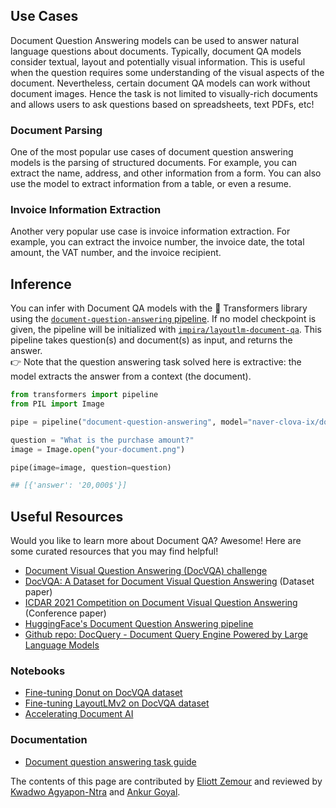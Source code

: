 ## Use Cases

Document Question Answering models can be used to answer natural language questions about documents. Typically, document QA models consider textual, layout and potentially visual information. This is useful when the question requires some understanding of the visual aspects of the document.
Nevertheless, certain document QA models can work without document images. Hence the task is not limited to visually-rich documents and allows users to ask questions based on spreadsheets, text PDFs, etc!

### Document Parsing

One of the most popular use cases of document question answering models is the parsing of structured documents. For example, you can extract the name, address, and other information from a form. You can also use the model to extract information from a table, or even a resume.

### Invoice Information Extraction

Another very popular use case is invoice information extraction. For example, you can extract the invoice number, the invoice date, the total amount, the VAT number, and the invoice recipient.

## Inference

You can infer with Document QA models with the 🤗 Transformers library using the [`document-question-answering` pipeline](https://huggingface.co/docs/transformers/en/main_classes/pipelines#transformers.DocumentQuestionAnsweringPipeline). If no model checkpoint is given, the pipeline will be initialized with [`impira/layoutlm-document-qa`](https://huggingface.co/impira/layoutlm-document-qa). This pipeline takes question(s) and document(s) as input, and returns the answer.  
👉 Note that the question answering task solved here is extractive: the model extracts the answer from a context (the document).

```python
from transformers import pipeline
from PIL import Image

pipe = pipeline("document-question-answering", model="naver-clova-ix/donut-base-finetuned-docvqa")

question = "What is the purchase amount?"
image = Image.open("your-document.png")

pipe(image=image, question=question)

## [{'answer': '20,000$'}]
```

## Useful Resources

Would you like to learn more about Document QA? Awesome! Here are some curated resources that you may find helpful!

- [Document Visual Question Answering (DocVQA) challenge](https://rrc.cvc.uab.es/?ch=17)
- [DocVQA: A Dataset for Document Visual Question Answering](https://arxiv.org/abs/2007.00398) (Dataset paper)
- [ICDAR 2021 Competition on Document Visual Question Answering](https://lilianweng.github.io/lil-log/2020/10/29/open-domain-question-answering.html) (Conference paper)
- [HuggingFace's Document Question Answering pipeline](https://huggingface.co/docs/transformers/en/main_classes/pipelines#transformers.DocumentQuestionAnsweringPipeline)
- [Github repo: DocQuery - Document Query Engine Powered by Large Language Models](https://github.com/impira/docquery)

### Notebooks

- [Fine-tuning Donut on DocVQA dataset](https://github.com/NielsRogge/Transformers-Tutorials/tree/0ea77f29d01217587d7e32a848f3691d9c15d6ab/Donut/DocVQA)
- [Fine-tuning LayoutLMv2 on DocVQA dataset](https://github.com/NielsRogge/Transformers-Tutorials/tree/1b4bad710c41017d07a8f63b46a12523bfd2e835/LayoutLMv2/DocVQA)
- [Accelerating Document AI](https://huggingface.co/blog/document-ai)

### Documentation

- [Document question answering task guide](https://huggingface.co/docs/transformers/tasks/document_question_answering)

The contents of this page are contributed by [Eliott Zemour](https://huggingface.co/eliolio) and reviewed by [Kwadwo Agyapon-Ntra](https://huggingface.co/KayO) and [Ankur Goyal](https://huggingface.co/ankrgyl).
